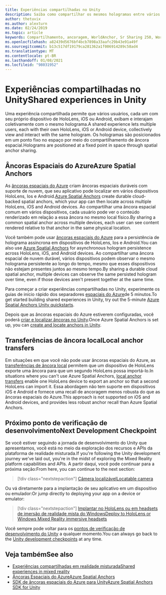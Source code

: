 ```yaml
---
title: Experiências compartilhadas no Unity
description: Saiba como compartilhar os mesmos hologramas entre vários usuários em um aplicativo do Unity com âncoras espaciais do Azure.
author: thetuvix
ms.author: alexturn
ms.date: 02/24/2019
ms.topic: article
keywords: Compartilhamento, ancoragem, WorldAnchor, Sr Sharing 250, WorldAnchorTransferBatch, SpatialPerception, Azure, âncoras espaciais do Azure, ASA, headset de realidade misturada, headset de realidade misturada do Windows, headset da realidade virtual
ms.openlocfilehash: a82439d5676bf4bcb7898a33aafc29b43e91a49f
ms.sourcegitcommit: b13c517df19179ca281362a1f006914289c58ad4
ms.translationtype: MT
ms.contentlocale: pt-BR
ms.lasthandoff: 01/08/2021
ms.locfileid: "98031952"
---
```

# <a name="shared-experiences-in-unity"></a><span data-ttu-id="a24b1-104">Experiências compartilhadas no Unity</span><span class="sxs-lookup"><span data-stu-id="a24b1-104">Shared experiences in Unity</span></span>

<span data-ttu-id="a24b1-105">Uma experiência compartilhada permite que vários usuários, cada um com seu próprio dispositivo de HoloLens, iOS ou Android, exibam e interajam coletivamente com o mesmo holograma.</span><span class="sxs-lookup"><span data-stu-id="a24b1-105">A shared experience lets multiple users, each with their own HoloLens, iOS or Android device, collectively view and interact with the same hologram.</span></span> <span data-ttu-id="a24b1-106">Os hologramas são posicionados em um ponto fixo no espaço por meio do compartilhamento de âncora espacial.</span><span class="sxs-lookup"><span data-stu-id="a24b1-106">Holograms are positioned at a fixed point in space through spatial anchor sharing.</span></span>

## <a name="azure-spatial-anchors"></a><span data-ttu-id="a24b1-107">Âncoras Espaciais do Azure</span><span class="sxs-lookup"><span data-stu-id="a24b1-107">Azure Spatial Anchors</span></span>

<span data-ttu-id="a24b1-108">As <a href="https://docs.microsoft.com/azure/spatial-anchors/overview" target="_blank">âncoras espaciais do Azure</a> criam âncoras espaciais duráveis com suporte de nuvem, que seu aplicativo pode localizar em vários dispositivos HoloLens, Ios e Android.</span><span class="sxs-lookup"><span data-stu-id="a24b1-108"><a href="https://docs.microsoft.com/azure/spatial-anchors/overview" target="_blank">Azure Spatial Anchors</a> create durable cloud-backed spatial anchors, which your app can then locate across multiple HoloLens, iOS and Android devices.</span></span>  <span data-ttu-id="a24b1-109">Ao compartilhar uma âncora espacial comum em vários dispositivos, cada usuário pode ver o conteúdo renderizado em relação a essa âncora no mesmo local físico.</span><span class="sxs-lookup"><span data-stu-id="a24b1-109">By sharing a common spatial anchor across multiple devices, each user can see content rendered relative to that anchor in the same physical location.</span></span> 

<span data-ttu-id="a24b1-110">Você também pode usar <a href="https://docs.microsoft.com/azure/spatial-anchors/overview" target="_blank">âncoras espaciais do Azure</a> para a persistência de holograma assíncrona em dispositivos de HoloLens, Ios e Android.</span><span class="sxs-lookup"><span data-stu-id="a24b1-110">You can also use <a href="https://docs.microsoft.com/azure/spatial-anchors/overview" target="_blank">Azure Spatial Anchors</a> for asynchronous hologram persistence across HoloLens, iOS, and Android devices.</span></span>  <span data-ttu-id="a24b1-111">Ao compartilhar uma âncora espacial de nuvem durável, vários dispositivos podem observar o mesmo holograma persistente ao longo do tempo, mesmo que esses dispositivos não estejam presentes juntos ao mesmo tempo.</span><span class="sxs-lookup"><span data-stu-id="a24b1-111">By sharing a durable cloud spatial anchor, multiple devices can observe the same persisted hologram over time, even if those devices aren't present together at the same time.</span></span>

<span data-ttu-id="a24b1-112">Para começar a criar experiências compartilhadas no Unity, experimente os guias de início rápido dos separadores <a href="https://docs.microsoft.com/azure/spatial-anchors/unity-overview" target="_blank">espaciais do Azure</a>de 5 minutos.</span><span class="sxs-lookup"><span data-stu-id="a24b1-112">To get started building shared experiences in Unity, try out the 5-minute <a href="https://docs.microsoft.com/azure/spatial-anchors/unity-overview" target="_blank">Azure Spatial Anchors Unity quickstarts</a>.</span></span>

<span data-ttu-id="a24b1-113">Depois que as âncoras espaciais do Azure estiverem configuradas, você poderá <a href="https://docs.microsoft.com/azure/spatial-anchors/concepts/create-locate-anchors-unity" target="_blank">criar e localizar âncoras no Unity</a>.</span><span class="sxs-lookup"><span data-stu-id="a24b1-113">Once Azure Spatial Anchors is set up, you can <a href="https://docs.microsoft.com/azure/spatial-anchors/concepts/create-locate-anchors-unity" target="_blank">create and locate anchors in Unity</a>.</span></span>

## <a name="local-anchor-transfers"></a><span data-ttu-id="a24b1-114">Transferências de âncora local</span><span class="sxs-lookup"><span data-stu-id="a24b1-114">Local anchor transfers</span></span>

<span data-ttu-id="a24b1-115">Em situações em que você não pode usar âncoras espaciais do Azure, as [transferências de âncora local](../../out-of-scope/local-anchor-transfers-in-unity.md) permitem que um dispositivo de HoloLens exporte uma âncora para que um segundo HoloLens possa importá-lo.</span><span class="sxs-lookup"><span data-stu-id="a24b1-115">In situations where you can't use Azure Spatial Anchors, [local anchor transfers](../../out-of-scope/local-anchor-transfers-in-unity.md) enable one HoloLens device to export an anchor so that a second HoloLens can import it.</span></span>  <span data-ttu-id="a24b1-116">Essa abordagem não tem suporte em dispositivos iOS e Android e fornece uma recall de ancoragem menos robusta do que as âncoras espaciais do Azure.</span><span class="sxs-lookup"><span data-stu-id="a24b1-116">This approach is not supported on iOS and Android devices, and provides less robust anchor recall than Azure Spatial Anchors.</span></span>

## <a name="next-development-checkpoint"></a><span data-ttu-id="a24b1-117">Próximo ponto de verificação de desenvolvimento</span><span class="sxs-lookup"><span data-stu-id="a24b1-117">Next Development Checkpoint</span></span>

<span data-ttu-id="a24b1-118">Se você estiver seguindo a jornada de desenvolvimento do Unity que apresentamos, você está no meio da exploração dos recursos e APIs da plataforma de realidade misturada.</span><span class="sxs-lookup"><span data-stu-id="a24b1-118">If you're following the Unity development journey we've laid out, you're in the midst of exploring the Mixed Reality platform capabilities and APIs.</span></span> <span data-ttu-id="a24b1-119">A partir daqui, você pode continuar para a próxima seção:</span><span class="sxs-lookup"><span data-stu-id="a24b1-119">From here, you can continue to the next section:</span></span>

> [!div class="nextstepaction"]
> [<span data-ttu-id="a24b1-120">Câmera localizável</span><span class="sxs-lookup"><span data-stu-id="a24b1-120">Locatable camera</span></span>](locatable-camera-in-unity.md)

<span data-ttu-id="a24b1-121">Ou vá diretamente para a implantação de seu aplicativo em um dispositivo ou emulador:</span><span class="sxs-lookup"><span data-stu-id="a24b1-121">Or jump directly to deploying your app on a device or emulator:</span></span>

> [!div class="nextstepaction"]
> [<span data-ttu-id="a24b1-122">Implantar no HoloLens ou em headsets de imersão de realidade mista do Windows</span><span class="sxs-lookup"><span data-stu-id="a24b1-122">Deploy to HoloLens or Windows Mixed Reality immersive headsets</span></span>](../platform-capabilities-and-apis/using-visual-studio.md)

<span data-ttu-id="a24b1-123">Você sempre pode voltar para os [pontos de verificação de desenvolvimento do Unity](unity-development-overview.md#3-platform-capabilities-and-apis) a qualquer momento.</span><span class="sxs-lookup"><span data-stu-id="a24b1-123">You can always go back to the [Unity development checkpoints](unity-development-overview.md#3-platform-capabilities-and-apis) at any time.</span></span>

## <a name="see-also"></a><span data-ttu-id="a24b1-124">Veja também</span><span class="sxs-lookup"><span data-stu-id="a24b1-124">See also</span></span>
* [<span data-ttu-id="a24b1-125">Experiências compartilhadas em realidade misturada</span><span class="sxs-lookup"><span data-stu-id="a24b1-125">Shared experiences in mixed reality</span></span>](../platform-capabilities-and-apis/shared-experiences-in-mixed-reality.md)
* <span data-ttu-id="a24b1-126"><a href="https://docs.microsoft.com/azure/spatial-anchors" target="_blank">Âncoras Espaciais do Azure</a></span><span class="sxs-lookup"><span data-stu-id="a24b1-126"><a href="https://docs.microsoft.com/azure/spatial-anchors" target="_blank">Azure Spatial Anchors</a></span></span>
* <span data-ttu-id="a24b1-127"><a href="https://docs.microsoft.com/dotnet/api/Microsoft.Azure.SpatialAnchors" target="_blank">SDK de âncoras espaciais do Azure para Unity</a></span><span class="sxs-lookup"><span data-stu-id="a24b1-127"><a href="https://docs.microsoft.com/dotnet/api/Microsoft.Azure.SpatialAnchors" target="_blank">Azure Spatial Anchors SDK for Unity</a></span></span>

